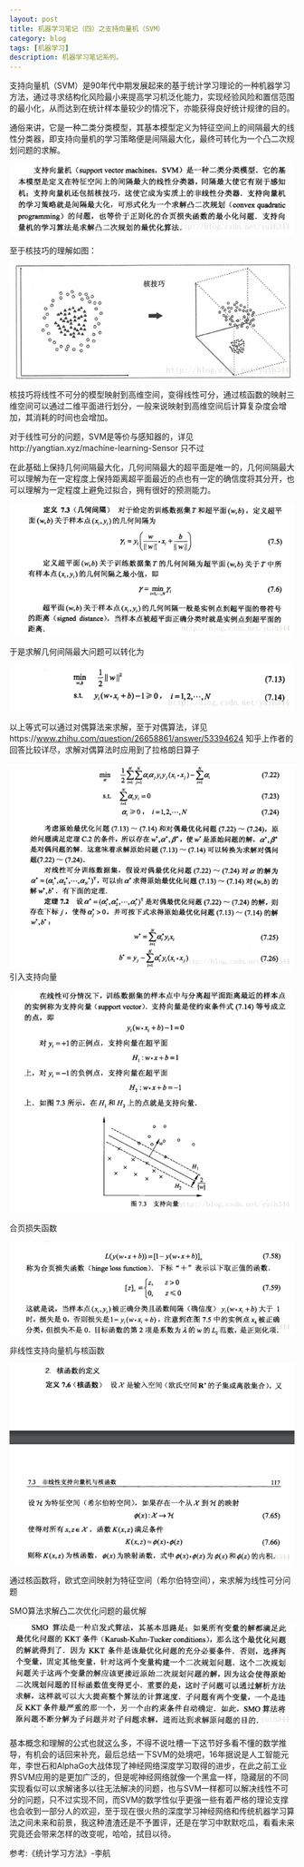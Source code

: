 ```yaml
---
layout: post
title: 机器学习笔记（四）之支持向量机（SVM）
category: blog
tags: [机器学习]
description: 机器学习笔记系列。
---
```



支持向量机（SVM）是90年代中期发展起来的基于统计学习理论的一种机器学习方法，通过寻求结构化风险最小来提高学习机泛化能力，实现经验风险和置信范围的最小化，从而达到在统计样本量较少的情况下，亦能获得良好统计规律的目的。

通俗来讲，它是一种二类分类模型，其基本模型定义为特征空间上的间隔最大的线性分类器，即支持向量机的学习策略便是间隔最大化，最终可转化为一个凸二次规划问题的求解。

![简陋的草图](https://github.com/Yangtiancoder/Yangtiancoder.github.io/blob/master/images/10.png?raw=true)


至于核技巧的理解如图：


![简陋的草图](https://github.com/Yangtiancoder/Yangtiancoder.github.io/blob/master/images/11.png?raw=true)


核技巧将线性不可分的模型映射到高维空间，变得线性可分，通过核函数的映射三维空间可以通过二维平面进行划分，一般来说映射到高维空间后计算复杂度会增加，其消耗的时间也会增加。

对于线性可分的问题，SVM是等价与感知器的，详见http://yangtian.xyz/machine-learning-Sensor 只不过

在此基础上保持几何间隔最大化，几何间隔最大的超平面是唯一的，几何间隔最大可以理解为在一定程度上保持距离超平面最近的点也有一定的确信度将其分开，也可以理解为一定程度上避免过拟合，拥有很好的预测能力。

![简陋的草图](https://github.com/Yangtiancoder/Yangtiancoder.github.io/blob/master/images/12.png?raw=true)

于是求解几何间隔最大问题可以转化为

![简陋的草图](https://github.com/Yangtiancoder/Yangtiancoder.github.io/blob/master/images/13.png?raw=true)

以上等式可以通过对偶算法来求解，至于对偶算法，详见https://www.zhihu.com/question/26658861/answer/53394624 知乎上作者的回答比较详尽，求解对偶算法时应用到了拉格朗日算子


![简陋的草图](https://github.com/Yangtiancoder/Yangtiancoder.github.io/blob/master/images/14.png?raw=true)
引入支持向量


![简陋的草图](https://github.com/Yangtiancoder/Yangtiancoder.github.io/blob/master/images/15.png?raw=true)


合页损失函数

![简陋的草图](https://github.com/Yangtiancoder/Yangtiancoder.github.io/blob/master/images/16.png?raw=true)

非线性支持向量机与核函数

![简陋的草图](https://github.com/Yangtiancoder/Yangtiancoder.github.io/blob/master/images/17.png?raw=true)

通过核函数将，欧式空间映射为特征空间（希尔伯特空间），来求解为线性可分问题



SMO算法求解凸二次优化问题的最优解

![简陋的草图](https://github.com/Yangtiancoder/Yangtiancoder.github.io/blob/master/images/18.png?raw=true)

基本概念和理解的公式也就这么多，不得不说吐槽一下这节好多看不懂的数学推导，有机会的话回来补充，最后总结一下SVM的处境吧，16年据说是人工智能元年，李世石和AlphaGo大战体现了神经网络深度学习取得的进步，在此之前工业界SVM应用的是更加广泛的，但是呢神经网络就像一个黑盒一样，隐藏层的不同实现看似可以求解诸多以往无法解决的问题，也与SVM一样都可以解决线性不可分的问题，只不过实现不同，而SVM的数学性似乎更强一些有着严格的理论支撑也会收到一部分人的欢迎，至于现在很火热的深度学习神经网络和传统机器学习算法之间未来和前景，我这种渣渣还是不予置评，还是在学习中默默吃瓜，看看未来究竟还会带来怎样的改变呢，哈哈，拭目以待。



参考:《统计学习方法》-李航
